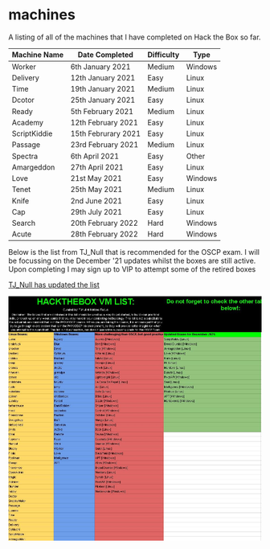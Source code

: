 # machines

A listing of all of the machines that I have completed on Hack the Box so far.

| Machine Name | Date Completed      | Difficulty | Type    |
| ------------ | ------------------- | ---------- | ------- |
| Worker       | 6th January 2021    | Medium     | Windows |
| Delivery     | 12th January 2021   | Easy       | Linux   |
| Time         | 19th January 2021   | Medium     | Linux   |
| Dcotor       | 25th January 2021   | Easy       | Linux   |
| Ready        | 5th February 2021   | Medium     | Linux   |
| Academy      | 12th February 2021  | Easy       | Linux   |
| ScriptKiddie | 15th Februrary 2021 | Easy       | Linux   |
| Passage      | 23rd February 2021  | Medium     | Linux   |
| Spectra      | 6th April 2021      | Easy       | Other   |
| Amargeddon   | 27th April 2021     | Easy       | Linux   |
| Love         | 21st May 2021       | Easy       | Windows |
| Tenet        | 25th May 2021       | Medium     | Linux   |
| Knife        | 2nd June 2021       | Easy       | Linux   |
| Cap          | 29th July 2021      | Easy       | Linux   |
| Search       | 20th February 2022  | Hard       | Windows |
| Acute        | 28th February 2022  | Hard       | Windows |

Below is the list from TJ\_Null that is recommended for the OSCP exam. I will be focussing on the December '21 updates whilst the boxes are still active. Upon completing I may sign up to VIP to attempt some of the retired boxes

&#x20;[TJ\_Null has updated the list](https://twitter.com/TJ\_Null/status/1328380512960995331)&#x20;

![](<../../.gitbook/assets/TJNull List.JPG>)
